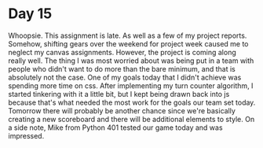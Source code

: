 # Day 15

Whoopsie. This assignment is late. As well as a few of my project reports. Somehow, shifting gears over the weekend for project week caused me to neglect my canvas assignments. However, the project is coming along really well. The thing I was most worried about was being put in a team with people who didn't want to do more than the bare minimum, and that is absolutely not the case. One of my goals today that I didn't achieve was spending more time on css. After implementing my turn counter algorithm, I started tinkering with it a little bit, but I kept being drawn back into js because that's what needed the most work for the goals our team set today. Tomorrow there will probably be another chance since we're basically creating a new scoreboard and there will be additional elements to style. On a side note, Mike from Python 401 tested our game today and was impressed.
